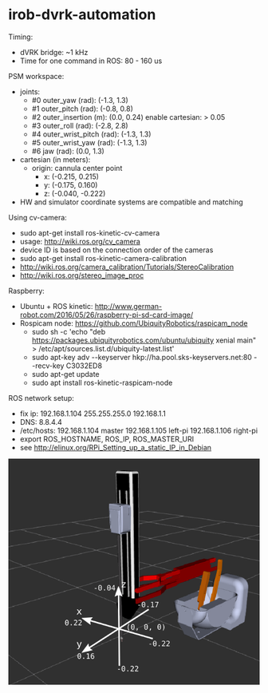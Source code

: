 # irob-dvrk-automation

Timing:
  - dVRK bridge: ~1 kHz
  - Time for one command in ROS: 80 - 160 us
  
PSM workspace:
  - joints:
  	- #0 outer_yaw (rad): 			(-1.3, 1.3)
  	- #1 outer_pitch (rad): 		(-0.8, 0.8)
  	- #2 outer_insertion (m): 		(0.0, 0.24) enable cartesian: > 0.05
  	- #3 outer_roll (rad): 			(-2.8, 2.8)
  	- #4 outer_wrist_pitch (rad): 	(-1.3, 1.3)
  	- #5 outer_wrist_yaw (rad): 	(-1.3, 1.3)
  	- #6 jaw (rad): 				(0.0, 1.3)
  - cartesian  (in meters):
    - origin: cannula center point
      - x: (-0.215, 0.215)
      - y: (-0.175, 0.160)
      - z: (-0.040, -0.222)
  - HW and simulator coordinate systems are compatible and matching
  
Using cv-camera:
  - sudo apt-get install ros-kinetic-cv-camera
  - usage: http://wiki.ros.org/cv_camera
  - device ID is based on the connection order of the cameras
  - sudo apt-get install ros-kinetic-camera-calibration
  - http://wiki.ros.org/camera_calibration/Tutorials/StereoCalibration
  - http://wiki.ros.org/stereo_image_proc
  
Raspberry:
  - Ubuntu + ROS kinetic: 
  	http://www.german-robot.com/2016/05/26/raspberry-pi-sd-card-image/
  - Rospicam node: https://github.com/UbiquityRobotics/raspicam_node
    - sudo sh -c 'echo "deb https://packages.ubiquityrobotics.com/ubuntu/ubiquity xenial main" > /etc/apt/sources.list.d/ubiquity-latest.list'
    - sudo apt-key adv --keyserver hkp://ha.pool.sks-keyservers.net:80 --recv-key C3032ED8
    - sudo apt-get update
    - sudo apt install ros-kinetic-raspicam-node
  
ROS network setup:
  - fix ip: 192.168.1.104 255.255.255.0 192.168.1.1
  - DNS: 8.8.4.4
  - /etc/hosts: 
  				192.168.1.104	master
				192.168.1.105	left-pi
				192.168.1.106	right-pi
  - export ROS_HOSTNAME, ROS_IP, ROS_MASTER_URI
  - see http://elinux.org/RPi_Setting_up_a_static_IP_in_Debian
      
![alt tag](docs/PSM_coordinates.png)

